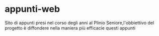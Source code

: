# appunti-web
Sito di appunti presi nel corso degli anni al Plinio Seniore,l'obbiettivo del progetto è diffondere nella maniera più efficacie questi appunti
